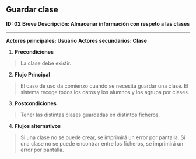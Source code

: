 ## Guardar clase

**ID: 02**
**Breve Descripción: Almacenar información con respeto a las clases**

---

**Actores principales: Usuario**
**Actores secundarios: Clase**

1. **Precondiciones**

  > La clase debe existir.

2. **Flujo Principal**

  > El caso de uso da comienzo cuando se necesita guardar una clase.
  > El sistema recoge todos los datos y los alumnos y los agrupa por clases.


3. **Postcondiciones**

  > Tener las distintas clases guardadas en distintos ficheros.

4. **Flujos alternativos**

  > Si una clase no se puede crear, se imprimirá un error por pantalla.
  > Si una clase no se puede encontrar entre los ficheros, se imprimirá un error por pantalla.
